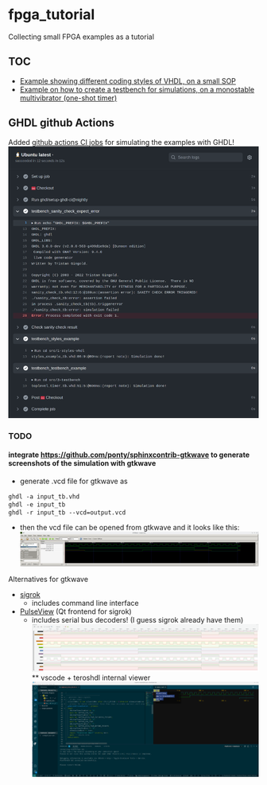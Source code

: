 # fpga_tutorial
Collecting small FPGA examples as a tutorial
## TOC
* [Example showing different coding styles of VHDL, on a small SOP](src/1-styles-vhdl)
* [Example on how to create a testbench for simulations, on a monostable multivibrator (one-shot timer)](src/3-testbench)
## GHDL github Actions
Added [github actions CI jobs](https://github.com/naelolaiz/fpga_tutorial/actions) for simulating the examples with GHDL!
![screenshot github action](doc/screenshot_ci_job_with_ghdl.png)
### TODO
#### integrate https://github.com/ponty/sphinxcontrib-gtkwave to generate screenshots of the simulation with gtkwave  
* generate .vcd file for gtkwave as
```
ghdl -a input_tb.vhd
ghdl -e input_tb
ghdl -r input_tb --vcd=output.vcd
```
* then the vcd file can be opened from gtkwave and it looks like this:
![gtkwave of simulation of example 3](doc/screenshot_gtkwave_on_example_3.png)

Alternatives for gtkwave
 * [sigrok](https://sigrok.org/wiki/Main_Page)
   * includes command line interface
 * [PulseView](https://sigrok.org/wiki/PulseView) (Qt frontend for sigrok)
   * includes serial bus decoders! (I guess sigrok already have them)
![pulseview screenshot on example 3](doc/screenshot_pulseview_on_example_3.png)
 ** vscode + teroshdl internal viewer
![vscode+teroshdl signal and code view](doc/screenshot_vscode_with_teroshdl_on_example_3.png)
